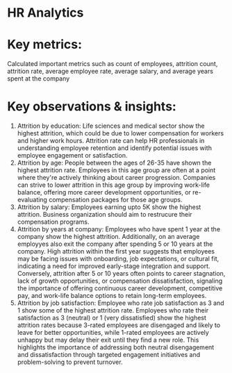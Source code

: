 # HR Analytics

# Key metrics:

Calculated important metrics such as count of employees, attrition count, attrition rate, average employee rate, average salary, and average years spent at the company 

# Key observations & insights:

1. Attrition by education: Life sciences and medical sector show the highest attrition, which could be due to lower compensation for workers and higher work hours. Attrition rate can help HR professionals in understanding employee retention and identify potential issues with employee engagement or satisfaction.
2. Attrition by age: People between the ages of 26-35 have shown the highest attrition rate. Employees in this age group are often at a point where they're actively thinking about career progression. Companies can strive to lower attrition in this age group by improving work-life balance, offering more career development opportunities, or re-evaluating compensation packages for those age groups.
3. Attrition by salary: Employees earning upto 5K show the highest attrition. Business organization should aim to restrucure their compensation programs.
4. Attrition by years at company: Employees who have spent 1 year at the company show the highest attrition. Additionally, on an average employyes also exit the company after spending 5 or 10 years at the company. High attrition within the first year suggests that employees may be facing issues with onboarding, job expectations, or cultural fit, indicating a need for improved early-stage integration and support. Conversely, attrition after 5 or 10 years often points to career stagnation, lack of growth opportunities, or compensation dissatisfaction, signaling the importance of offering continuous career development, competitive pay, and work-life balance options to retain long-term employees.
5. Attrition by job satisfaction: Employee who rate job satisfaction as 3 and 1 show some of the highest attrition rate. Employees who rate their satisfaction as 3 (neutral) or 1 (very dissatisfied) show the highest attrition rates because 3-rated employees are disengaged and likely to leave for better opportunities, while 1-rated employees are actively unhappy but may delay their exit until they find a new role. This highlights the importance of addressing both neutral disengagement and dissatisfaction through targeted engagement initiatives and problem-solving to prevent turnover.




